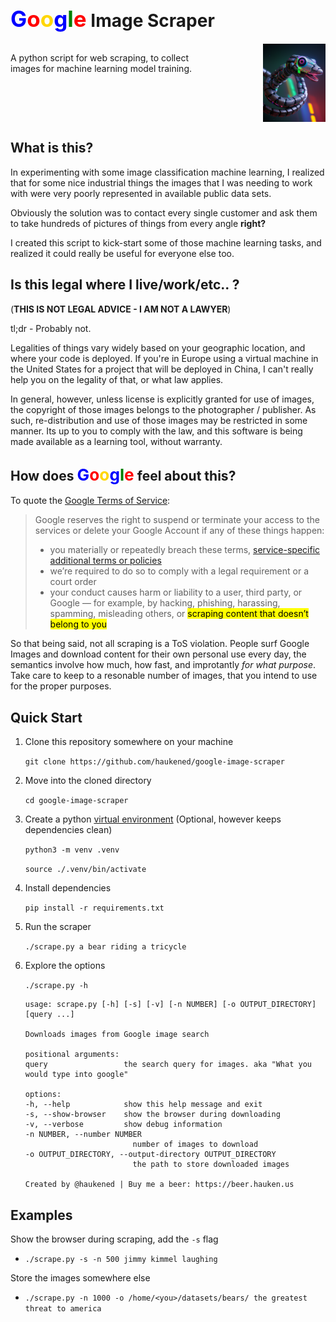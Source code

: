 # <span style="font-weight: bold; font-size: 1.25em;"><span style="color: blue;">G</span><span style="color: red;">o</span><span style="color: gold;">o</span><span style="color: blue;">g</span><span style="color: green;">l</span><span style="color: red;">e</span></span> Image Scraper

<div style="display:flex; flex-direction: row; gap: 5em; justify-content: space-between;">
    <p>A python script for web scraping, to collect images for machine learning model training.</p>
    <img alt="a space python ready to steal your images" style="" src="README.png" width="100px">
</div>

## What is this?
In experimenting with some image classification machine learning, I realized that for some nice industrial things the images that I was needing to work with were very poorly represented in available public data sets.  

Obviously the solution was to contact every single customer and ask them to take hundreds of pictures 
of things from every angle **right?**

I created this script to kick-start some of those machine learning tasks, and realized it could really be useful for everyone else too.

## Is this legal where I live/work/etc.. ?

(**THIS IS NOT LEGAL ADVICE - I AM NOT A LAWYER**)

tl;dr - Probably not.  

Legalities of things vary widely based on your geographic location, and where your code is deployed.  If you're in Europe using a virtual machine in the United States for a project that will be deployed in China, I can't really help you on the legality of that, or what law applies.

In general, however, unless license is explicitly granted for use of images, the copyright of those images belongs to the photographer / publisher.  As such, re-distribution and use of those images may be restricted in some manner.  Its up to you to comply with the law, and this software is being made available as a learning tool, without warranty.

## How does <span style="font-weight: bold; font-size: 1.25em;"><span style="color: blue;">G</span><span style="color: red;">o</span><span style="color: gold;">o</span><span style="color: blue;">g</span><span style="color: green;">l</span><span style="color: red;">e</span></span> feel about this?

To quote the [Google Terms of Service](https://policies.google.com/terms):

>Google reserves the right to suspend or terminate your access to the services or delete your Google Account if any of these things happen:
>
>- you materially or repeatedly breach these terms, [service-specific additional terms or policies](https://policies.google.com/terms/service-specific?hl=en-US)
>- we’re required to do so to comply with a legal requirement or a court order
>- your conduct causes harm or liability to a user, third party, or Google — for example, by hacking, phishing, harassing, spamming, misleading others, or <mark>scraping content that doesn’t belong to you</mark>

So that being said, not all scraping is a ToS violation. People surf Google Images and download content for their own personal use every day, the semantics involve how much, how fast, and improtantly _for what purpose_.  Take care to keep to a resonable number of images, that you intend to use for the proper purposes.

## Quick Start

1. Clone this repository somewhere on your machine

    `git clone https://github.com/haukened/google-image-scraper`

1. Move into the cloned directory

    `cd google-image-scraper`

1. Create a python [virtual environment](https://docs.python.org/3/library/venv.html) (Optional, however keeps dependencies clean)

    `python3 -m venv .venv`

    `source ./.venv/bin/activate`

1. Install dependencies

    `pip install -r requirements.txt`

1. Run the scraper

    `./scrape.py a bear riding a tricycle`

1. Explore the options

    `./scrape.py -h`

    ```
    usage: scrape.py [-h] [-s] [-v] [-n NUMBER] [-o OUTPUT_DIRECTORY] [query ...]

    Downloads images from Google image search

    positional arguments:
    query                 the search query for images. aka "What you would type into google"

    options:
    -h, --help            show this help message and exit
    -s, --show-browser    show the browser during downloading
    -v, --verbose         show debug information
    -n NUMBER, --number NUMBER
                            number of images to download
    -o OUTPUT_DIRECTORY, --output-directory OUTPUT_DIRECTORY
                            the path to store downloaded images

    Created by @haukened | Buy me a beer: https://beer.hauken.us
    ```

## Examples

Show the browser during scraping, add the `-s` flag
- `./scrape.py -s -n 500 jimmy kimmel laughing`

Store the images somewhere else
- `./scrape.py -n 1000 -o /home/<you>/datasets/bears/ the greatest threat to america`